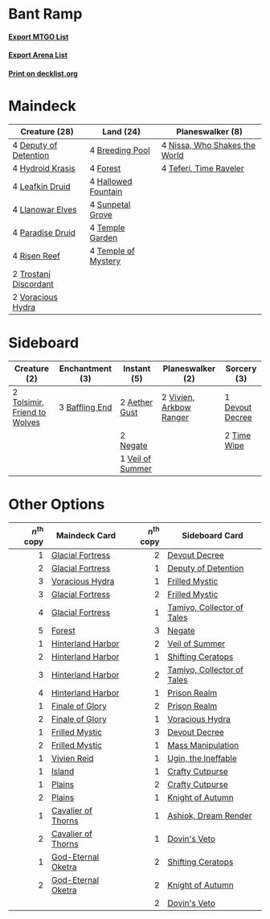 # Bant Ramp

#### [Export MTGO List](../collection/Bant%20Ramp/Bant%20Ramp.txt)
#### [Export Arena List](../collection/Bant%20Ramp/Bant%20Ramp_arena.txt)
#### [Print on decklist.org](http://decklist.org/?deckmain=4%09Breeding%20Pool%0A4%09Deputy%20of%20Detention%0A4%09Forest%0A4%09Hallowed%20Fountain%0A4%09Hydroid%20Krasis%0A4%09Leafkin%20Druid%0A4%09Llanowar%20Elves%0A4%09Nissa,%20Who%20Shakes%20the%20World%0A4%09Paradise%20Druid%0A4%09Risen%20Reef%0A4%09Sunpetal%20Grove%0A4%09Teferi,%20Time%20Raveler%0A4%09Temple%20Garden%0A4%09Temple%20of%20Mystery%0A2%09Trostani%20Discordant%0A2%09Voracious%20Hydra&deckside=2%09Aether%20Gust%0A3%09Baffling%20End%0A1%09Devout%20Decree%0A2%09Negate%0A2%09Time%20Wipe%0A2%09Tolsimir,%20Friend%20to%20Wolves%0A1%09Veil%20of%20Summer%0A2%09Vivien,%20Arkbow%20Ranger)
# Maindeck

|                                         Creature (28)                                          |                                          Land (24)                                           |                                            Planeswalker (8)                                            |
|------------------------------------------------------------------------------------------------|----------------------------------------------------------------------------------------------|--------------------------------------------------------------------------------------------------------|
|4 [Deputy of Detention](http://gatherer.wizards.com/Pages/Card/Details.aspx?multiverseid=457309)|4 [Breeding Pool](http://gatherer.wizards.com/Pages/Card/Details.aspx?multiverseid=97088)     |4 [Nissa, Who Shakes the World](http://gatherer.wizards.com/Pages/Card/Details.aspx?multiverseid=461096)|
|4 [Hydroid Krasis](http://gatherer.wizards.com/Pages/Card/Details.aspx?multiverseid=457327)     |4 [Forest](http://gatherer.wizards.com/Pages/Card/Details.aspx?multiverseid=439860)           |4 [Teferi, Time Raveler](http://gatherer.wizards.com/Pages/Card/Details.aspx?multiverseid=461148)       |
|4 [Leafkin Druid](http://gatherer.wizards.com/Pages/Card/Details.aspx?multiverseid=466932)      |4 [Hallowed Fountain](http://gatherer.wizards.com/Pages/Card/Details.aspx?multiverseid=97071) |                                                                                                        |
|4 [Llanowar Elves](http://gatherer.wizards.com/Pages/Card/Details.aspx?multiverseid=129626)     |4 [Sunpetal Grove](http://gatherer.wizards.com/Pages/Card/Details.aspx?multiverseid=420946)   |                                                                                                        |
|4 [Paradise Druid](http://gatherer.wizards.com/Pages/Card/Details.aspx?multiverseid=461098)     |4 [Temple Garden](http://gatherer.wizards.com/Pages/Card/Details.aspx?multiverseid=405112)    |                                                                                                        |
|4 [Risen Reef](http://gatherer.wizards.com/Pages/Card/Details.aspx?multiverseid=466971)         |4 [Temple of Mystery](http://gatherer.wizards.com/Pages/Card/Details.aspx?multiverseid=373571)|                                                                                                        |
|2 [Trostani Discordant](http://gatherer.wizards.com/Pages/Card/Details.aspx?multiverseid=452958)|                                                                                              |                                                                                                        |
|2 [Voracious Hydra](http://gatherer.wizards.com/Pages/Card/Details.aspx?multiverseid=466954)    |                                                                                              |                                                                                                        |


# Sideboard

|                                             Creature (2)                                              |                                     Enchantment (3)                                     |                                        Instant (5)                                        |                                         Planeswalker (2)                                         |                                       Sorcery (3)                                        |
|-------------------------------------------------------------------------------------------------------|-----------------------------------------------------------------------------------------|-------------------------------------------------------------------------------------------|--------------------------------------------------------------------------------------------------|------------------------------------------------------------------------------------------|
|2 [Tolsimir, Friend to Wolves](http://gatherer.wizards.com/Pages/Card/Details.aspx?multiverseid=461151)|3 [Baffling End](http://gatherer.wizards.com/Pages/Card/Details.aspx?multiverseid=439658)|2 [Aether Gust](http://gatherer.wizards.com/Pages/Card/Details.aspx?multiverseid=466796)   |2 [Vivien, Arkbow Ranger](http://gatherer.wizards.com/Pages/Card/Details.aspx?multiverseid=466953)|1 [Devout Decree](http://gatherer.wizards.com/Pages/Card/Details.aspx?multiverseid=466767)|
|                                                                                                       |                                                                                         |2 [Negate](http://gatherer.wizards.com/Pages/Card/Details.aspx?multiverseid=423707)        |                                                                                                  |2 [Time Wipe](http://gatherer.wizards.com/Pages/Card/Details.aspx?multiverseid=461150)    |
|                                                                                                       |                                                                                         |1 [Veil of Summer](http://gatherer.wizards.com/Pages/Card/Details.aspx?multiverseid=466952)|                                                                                                  |                                                                                          |


# Other Options

|*n*<sup>th</sup> copy|                                        Maindeck Card                                        |*n*<sup>th</sup> copy|                                           Sideboard Card                                            |
|--------------------:|---------------------------------------------------------------------------------------------|--------------------:|-----------------------------------------------------------------------------------------------------|
|                    1|[Glacial Fortress](http://gatherer.wizards.com/Pages/Card/Details.aspx?multiverseid=190562)  |                    2|[Devout Decree](http://gatherer.wizards.com/Pages/Card/Details.aspx?multiverseid=466767)             |
|                    2|[Glacial Fortress](http://gatherer.wizards.com/Pages/Card/Details.aspx?multiverseid=190562)  |                    1|[Deputy of Detention](http://gatherer.wizards.com/Pages/Card/Details.aspx?multiverseid=457309)       |
|                    3|[Voracious Hydra](http://gatherer.wizards.com/Pages/Card/Details.aspx?multiverseid=466954)   |                    1|[Frilled Mystic](http://gatherer.wizards.com/Pages/Card/Details.aspx?multiverseid=457318)            |
|                    3|[Glacial Fortress](http://gatherer.wizards.com/Pages/Card/Details.aspx?multiverseid=190562)  |                    2|[Frilled Mystic](http://gatherer.wizards.com/Pages/Card/Details.aspx?multiverseid=457318)            |
|                    4|[Glacial Fortress](http://gatherer.wizards.com/Pages/Card/Details.aspx?multiverseid=190562)  |                    1|[Tamiyo, Collector of Tales](http://gatherer.wizards.com/Pages/Card/Details.aspx?multiverseid=461147)|
|                    5|[Forest](http://gatherer.wizards.com/Pages/Card/Details.aspx?multiverseid=439860)            |                    3|[Negate](http://gatherer.wizards.com/Pages/Card/Details.aspx?multiverseid=423707)                    |
|                    1|[Hinterland Harbor](http://gatherer.wizards.com/Pages/Card/Details.aspx?multiverseid=443128) |                    2|[Veil of Summer](http://gatherer.wizards.com/Pages/Card/Details.aspx?multiverseid=466952)            |
|                    2|[Hinterland Harbor](http://gatherer.wizards.com/Pages/Card/Details.aspx?multiverseid=443128) |                    1|[Shifting Ceratops](http://gatherer.wizards.com/Pages/Card/Details.aspx?multiverseid=466948)         |
|                    3|[Hinterland Harbor](http://gatherer.wizards.com/Pages/Card/Details.aspx?multiverseid=443128) |                    2|[Tamiyo, Collector of Tales](http://gatherer.wizards.com/Pages/Card/Details.aspx?multiverseid=461147)|
|                    4|[Hinterland Harbor](http://gatherer.wizards.com/Pages/Card/Details.aspx?multiverseid=443128) |                    1|[Prison Realm](http://gatherer.wizards.com/Pages/Card/Details.aspx?multiverseid=460953)              |
|                    1|[Finale of Glory](http://gatherer.wizards.com/Pages/Card/Details.aspx?multiverseid=460939)   |                    2|[Prison Realm](http://gatherer.wizards.com/Pages/Card/Details.aspx?multiverseid=460953)              |
|                    2|[Finale of Glory](http://gatherer.wizards.com/Pages/Card/Details.aspx?multiverseid=460939)   |                    1|[Voracious Hydra](http://gatherer.wizards.com/Pages/Card/Details.aspx?multiverseid=466954)           |
|                    1|[Frilled Mystic](http://gatherer.wizards.com/Pages/Card/Details.aspx?multiverseid=457318)    |                    3|[Devout Decree](http://gatherer.wizards.com/Pages/Card/Details.aspx?multiverseid=466767)             |
|                    2|[Frilled Mystic](http://gatherer.wizards.com/Pages/Card/Details.aspx?multiverseid=457318)    |                    1|[Mass Manipulation](http://gatherer.wizards.com/Pages/Card/Details.aspx?multiverseid=457186)         |
|                    1|[Vivien Reid](http://gatherer.wizards.com/Pages/Card/Details.aspx?multiverseid=447344)       |                    1|[Ugin, the Ineffable](http://gatherer.wizards.com/Pages/Card/Details.aspx?multiverseid=460929)       |
|                    1|[Island](http://gatherer.wizards.com/Pages/Card/Details.aspx?multiverseid=439857)            |                    1|[Crafty Cutpurse](http://gatherer.wizards.com/Pages/Card/Details.aspx?multiverseid=439690)           |
|                    1|[Plains](http://gatherer.wizards.com/Pages/Card/Details.aspx?multiverseid=439856)            |                    2|[Crafty Cutpurse](http://gatherer.wizards.com/Pages/Card/Details.aspx?multiverseid=439690)           |
|                    2|[Plains](http://gatherer.wizards.com/Pages/Card/Details.aspx?multiverseid=439856)            |                    1|[Knight of Autumn](http://gatherer.wizards.com/Pages/Card/Details.aspx?multiverseid=452933)          |
|                    1|[Cavalier of Thorns](http://gatherer.wizards.com/Pages/Card/Details.aspx?multiverseid=466921)|                    1|[Ashiok, Dream Render](http://gatherer.wizards.com/Pages/Card/Details.aspx?multiverseid=461155)      |
|                    2|[Cavalier of Thorns](http://gatherer.wizards.com/Pages/Card/Details.aspx?multiverseid=466921)|                    1|[Dovin's Veto](http://gatherer.wizards.com/Pages/Card/Details.aspx?multiverseid=461120)              |
|                    1|[God-Eternal Oketra](http://gatherer.wizards.com/Pages/Card/Details.aspx?multiverseid=460943)|                    2|[Shifting Ceratops](http://gatherer.wizards.com/Pages/Card/Details.aspx?multiverseid=466948)         |
|                    2|[God-Eternal Oketra](http://gatherer.wizards.com/Pages/Card/Details.aspx?multiverseid=460943)|                    2|[Knight of Autumn](http://gatherer.wizards.com/Pages/Card/Details.aspx?multiverseid=452933)          |
|                     |                                                                                             |                    2|[Dovin's Veto](http://gatherer.wizards.com/Pages/Card/Details.aspx?multiverseid=461120)              |

